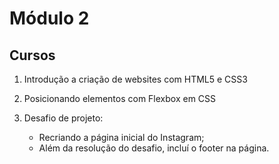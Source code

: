 # Módulo 2 

## Cursos

1. Introdução a criação de websites com HTML5 e CSS3

2. Posicionando elementos com Flexbox em CSS

3. Desafio de projeto: 
    * Recriando a página inicial do Instagram;
    * Além da resolução do desafio, incluí o footer na página.
         
